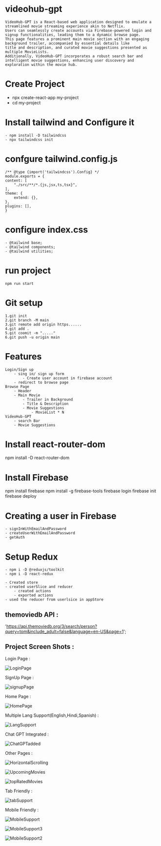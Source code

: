 # videohub-gpt

    VideoHub-GPT is a React-based web application designed to emulate a streamlined movie streaming experience akin to Netflix.
    Users can seamlessly create accounts via Firebase-powered login and signup functionalities, leading them to a dynamic browse page.
    This page features a prominent main movie section with an engaging background trailer, accompanied by essential details like 
    title and description, and curated movie suggestions presented as multiple MovieLists. 
    Additionally, VideoHub-GPT incorporates a robust search bar and intelligent movie suggestions, enhancing user discovery and exploration within the movie hub.
    
# Create Project

-   npx create-react-app my-project
-   cd my-project

# Install tailwind and Configure it

    - npm install -D tailwindcss
    - npx tailwindcss init

# confgure tailwind.config.js

    /** @type {import('tailwindcss').Config} */
    module.exports = {
    content: [
        "./src/**/*.{js,jsx,ts,tsx}",
    ],
    theme: {
        extend: {},
    },
    plugins: [],
    }

# configure index.css

    - @tailwind base;
    - @tailwind components;
    - @tailwind utilities;

# run project

    npm run start

# Git setup

    1.git init
    2.git branch -M main
    3.git remote add origin https......
    4.git add .
    5.git coomit -m "....."
    6.git push -u origin main

# Features

    Login/Sign up
        - sing in/ sign up form
            - Create user account in firebase account
        - redirect to browse page
    Browse Page
        - Header
        - Main Movie
            - Trailer in Background
            - Title & Description
            - Movie Suggestions
                - MovieList * N
    VideoHub-GPT
        - search Bar
        - Movie Suggestions

# Install react-router-dom

npm install -D react-router-dom

# Install Firebase

npm install firebase
npm install -g firebase-tools
firebase login
firebase init
firebase deploy

# Creating a user in Firebase

    - signInWithEmailAndPassword
    - createUserWithEmailAndPassword
    - getAuth

# Setup Redux

    - npm i -D @reduxjs/toolkit
    - npm i -D react-redux

    - Created store
    - created userSlice and reducer
        - created actions
        - exported actions
    - used the reducer from userlsice in appStore

## themoviedb API :

'https://api.themoviedb.org/3/search/person?query=tom&include_adult=false&language=en-US&page=1';

## Project Screen Shots :

Login Page : 
    
![LoginPage](https://github.com/user-attachments/assets/f71ffd7f-a201-44e1-814b-d1703f072442)

SignUp Page : 
    
![signupPage](https://github.com/user-attachments/assets/5dc643e2-2b71-4da5-9aa1-01e648b0511c)

Home Page :
    
![HomePage](https://github.com/user-attachments/assets/38059f26-270f-486e-875e-23421ec2ecd6)

Multiple Lang Support(English,Hindi,Spanish) :
    
![LangSupport](https://github.com/user-attachments/assets/c01211e2-b66e-4c28-abac-64f637c53b60)

Chat GPT Integrated :
    
![ChatGPTadded](https://github.com/user-attachments/assets/08e94da6-e4a9-4488-9f27-27d8c47b2ac1)

Other Pages :
    
![HorizontalScrolling](https://github.com/user-attachments/assets/4edab9dc-b5c2-4460-ae45-8550656be1f1)

![UpcomingMovies](https://github.com/user-attachments/assets/4691a961-9f45-45d6-9280-cc5c6444deb5)

![topRatedMovies](https://github.com/user-attachments/assets/d49ec513-10df-4c3f-bdab-df7af6554d5f)

Tab Friendly  :
    
![tabSupport](https://github.com/user-attachments/assets/4d1d5b17-766a-4312-a75a-8915ee5da5de)
    
Mobile Friendly : 
    
![MobileSupport](https://github.com/user-attachments/assets/bfdfb47f-0f74-4db3-b26c-dcdd25e3f9c0)

    
![MobileSupport3](https://github.com/user-attachments/assets/20d77f9e-f9c4-4e73-a472-2118302bb34e)

    
![MobileSupport2](https://github.com/user-attachments/assets/2f9ff879-dbd8-4174-89eb-6f803bdaa4a4)




    
